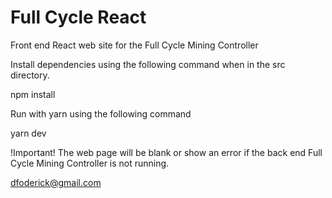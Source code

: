 # Full Cycle React
Front end React web site for the Full Cycle Mining Controller

Install dependencies using the following command when in the src directory.

npm install


Run with yarn using the following command

yarn dev

!Important! The web page will be blank or show an error if the back end Full Cycle Mining Controller is not running.

dfoderick@gmail.com
